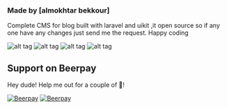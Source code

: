 ### Made by [almokhtar bekkour]

Complete CMS for blog built with laravel and uikit ,it open source so if any one have any changes just send me the request.
Happy coding

![alt tag](https://github.com/almokhtarbr/Complete_blog_CMS_laravel/blob/master2/A-Screenshot/dashboard%20index.png?raw=true)
![alt tag](https://raw.githubusercontent.com/almokhtarbr/Complete_blog_CMS_laravel/master2/A-Screenshot/account.png)
![alt tag](https://github.com/almokhtarbr/Complete_blog_CMS_laravel/blob/master2/A-Screenshot/all_posts.png?raw=true)
![alt tag](https://github.com/almokhtarbr/Complete_blog_CMS_laravel/blob/master2/A-Screenshot/categories.png?raw=true)



## Support on Beerpay
Hey dude! Help me out for a couple of :beers:!

[![Beerpay](https://beerpay.io/almokhtarbr/Complete_blog_CMS_laravel/badge.svg?style=beer-square)](https://beerpay.io/almokhtarbr/Complete_blog_CMS_laravel)  [![Beerpay](https://beerpay.io/almokhtarbr/Complete_blog_CMS_laravel/make-wish.svg?style=flat-square)](https://beerpay.io/almokhtarbr/Complete_blog_CMS_laravel?focus=wish)